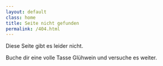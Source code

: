 ```yaml
---
layout: default
class: home
title: Seite nicht gefunden
permalink: /404.html
---
```


Diese Seite gibt es leider nicht.

Buche dir eine volle Tasse Glühwein und versuche es weiter.